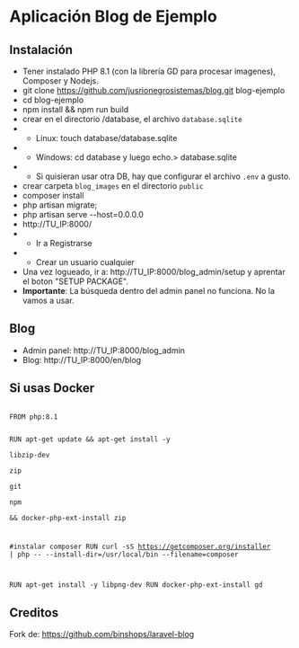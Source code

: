 # Aplicación Blog de Ejemplo
## Instalación
- Tener instalado PHP 8.1 (con la librería GD para procesar imagenes), Composer y Nodejs.
- git clone https://github.com/jusrionegrosistemas/blog.git blog-ejemplo
- cd blog-ejemplo
- npm install && npm run build
- crear en el directorio /database, el archivo `database.sqlite`
- - Linux: touch database/database.sqlite
- - Windows: cd database y luego echo.> database.sqlite
- - Si quisieran usar otra DB, hay que configurar el archivo `.env` a gusto.
- crear carpeta `blog_images` en el directorio `public`
- composer install
- php artisan migrate;
- php artisan serve --host=0.0.0.0
- http://TU_IP:8000/
- - Ir a Registrarse
- - Crear un usuario cualquier
- Una vez logueado, ir a: http://TU_IP:8000/blog_admin/setup y aprentar el boton "SETUP PACKAGE".
- **Importante**: La búsqueda dentro del admin panel no funciona. No la vamos a usar.

## Blog
- Admin panel: http://TU_IP:8000/blog_admin
- Blog: http://TU_IP:8000/en/blog

## Si usas Docker
<code>
FROM php:8.1

RUN apt-get update && apt-get install -y \
    libzip-dev \
    zip \
    git \
    npm \
    && docker-php-ext-install zip

#instalar composer
RUN curl -sS https://getcomposer.org/installer | php -- --install-dir=/usr/local/bin --filename=composer

RUN apt-get install -y libpng-dev
RUN docker-php-ext-install gd
</code>
## Creditos 

Fork de: https://github.com/binshops/laravel-blog